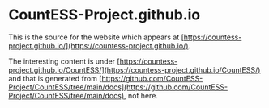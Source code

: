 # CountESS-Project.github.io

This is the source for the website which appears at [https://countess-project.github.io/](https://countess-project.github.io/).

The interesting content is under [https://countess-project.github.io/CountESS/](https://countess-project.github.io/CountESS/)
and that is generated from [https://github.com/CountESS-Project/CountESS/tree/main/docs](https://github.com/CountESS-Project/CountESS/tree/main/docs), not here.
